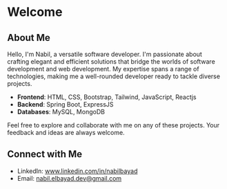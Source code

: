 # Welcome

## About Me

Hello, I'm Nabil, a versatile software developer. I'm passionate about crafting elegant and efficient solutions that bridge the worlds of software development and web development. My expertise spans a range of technologies, making me a well-rounded developer ready to tackle diverse projects.


- **Frontend**: HTML, CSS, Bootstrap, Tailwind, JavaScript, Reactjs
- **Backend**: Spring Boot, ExpressJS 
- **Databases**: MySQL, MongoDB

Feel free to explore and collaborate with me on any of these projects. Your feedback and ideas are always welcome.

## Connect with Me

- LinkedIn: www.linkedin.com/in/nabilbayad
- Email: nabil.elbayad.dev@gmail.com
